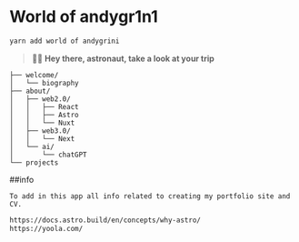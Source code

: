# World of andygr1n1

```sh
yarn add world of andygrini
```

> 🧑‍🚀 **Hey there, astronaut, take a look at your trip**

```text
├── welcome/
│   └── biography
├── about/
│   ├── web2.0/
│   │   ├── React
│   │   ├── Astro
│   │   └── Nuxt
│   ├── web3.0/
│   │   └── Next
│   └── ai/
│       └── chatGPT
└── projects
```

##info

```text
To add in this app all info related to creating my portfolio site and CV.
```

```sh
https://docs.astro.build/en/concepts/why-astro/
https://yoola.com/
```
